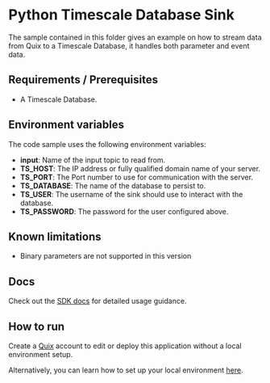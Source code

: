 # Python Timescale Database Sink

The sample contained in this folder gives an example on how to stream data from Quix to a Timescale Database, it handles both parameter and event data.

## Requirements / Prerequisites
 - A Timescale Database.

## Environment variables

The code sample uses the following environment variables:

- **input**: Name of the input topic to read from.
- **TS_HOST**: The IP address or fully qualified domain name of your server.
- **TS_PORT**: The Port number to use for communication with the server.
- **TS_DATABASE**: The name of the database to persist to.
- **TS_USER**: The username of the sink should use to interact with the database.
- **TS_PASSWORD**: The password for the user configured above.

## Known limitations 
- Binary parameters are not supported in this version


## Docs

Check out the [SDK docs](https://quix.ai/docs/sdk/introduction.html) for detailed usage guidance.

## How to run
Create a [Quix](https://portal.platform.quix.ai/self-sign-up?xlink=github) account to edit or deploy this application without a local environment setup.

Alternatively, you can learn how to set up your local environment [here](https://quix.ai/docs/sdk/python-setup.html).
